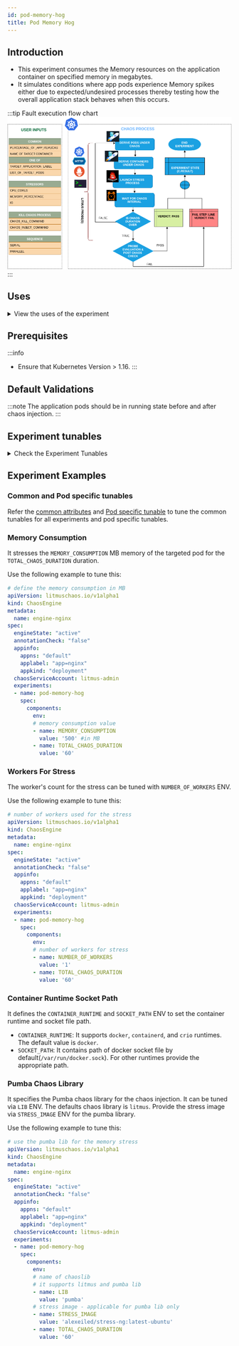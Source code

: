 ```yaml
---
id: pod-memory-hog
title: Pod Memory Hog
---
```


## Introduction
- This experiment consumes the Memory resources on the application container on specified memory in megabytes.
- It simulates conditions where app pods experience Memory spikes either due to expected/undesired processes thereby testing how the overall application stack behaves when this occurs.

:::tip Fault execution flow chart
![Pod Memory Hog](./static/images/pod-stress.png)
:::

## Uses
<details>
<summary>View the uses of the experiment</summary>
<div>
Memory usage within containers is subject to various constraints in Kubernetes. If the limits are specified in their spec, exceeding them can cause termination of the container (due to OOMKill of the primary process, often pid 1) - the restart of the container by kubelet, subject to the policy specified. For containers with no limits placed, the memory usage is uninhibited until such time as the Node level OOM behavior takes over. In this case, containers on the node can be killed based on their oom_score and the QoS class a given pod belongs to (bestEffort ones are first to be targeted). This eval is extended to all pods running on the node - thereby causing a bigger blast radius. 

This experiment launches a stress process within the target container - which can cause either the primary process in the container to be resource constrained in cases where the limits are enforced OR eat up available system memory on the node in cases where the limits are not specified.
</div>
</details>

## Prerequisites
:::info
- Ensure that Kubernetes Version > 1.16.
:::

## Default Validations
:::note
The application pods should be in running state before and after chaos injection.
:::

## Experiment tunables
<details>
    <summary>Check the Experiment Tunables</summary>
    <h2>Optional Fields</h2>
    <table>
      <tr>
        <th> Variables </th>
        <th> Description </th>
        <th> Notes </th>
      </tr>
      <tr>
        <td> MEMORY_CONSUMPTION </td>
        <td>  The amount of memory used of hogging a Kubernetes pod (megabytes)</td>
        <td> Defaults to 500MB </td>
      </tr>
      <tr>
        <td> NUMBER_OF_WORKERS </td>
        <td> The number of workers used to run the stress process  </td>
        <td> Defaults to 1 </td>
      </tr>  
      <tr>
        <td> TOTAL_CHAOS_DURATION </td>
        <td> The time duration for chaos insertion (seconds)  </td>
        <td> Defaults to 60s </td>
      </tr>
      <tr>
        <td> LIB </td>
        <td> The chaos lib used to inject the chaos. Available libs are <code>litmus</code> and <code>pumba</code> </td>
        <td> Defaults to <code>litmus</code> </td>
      </tr>
      <tr>
        <td> LIB_IMAGE </td>
        <td> Image used to run the helper pod.</td>
        <td> Defaults to <code>litmuschaos/go-runner:1.13.8</code> </td>
      </tr>
      <tr>
        <td> STRESS_IMAGE </td>
        <td> Container run on the node at runtime by the pumba lib to inject stressors. Only used in LIB <code>pumba</code></td>
        <td> Default to <code>alexeiled/stress-ng:latest-ubuntu</code> </td>
      </tr>
      <tr>
        <td> TARGET_PODS </td>
        <td> Comma separated list of application pod name subjected to pod memory hog chaos</td>
        <td> If not provided, it will select target pods randomly based on provided appLabels</td>
      </tr>
      <tr>
        <td> TARGET_CONTAINER </td>
        <td> Name of the target container under chaos.</td>
        <td> If not provided, it will select the first container of the target pod</td>
      </tr>   
      <tr>
        <td> CONTAINER_RUNTIME </td>
        <td> container runtime interface for the cluster</td>
        <td> Defaults to docker, supported values: docker, containerd and crio for litmus and only docker for pumba LIB </td>
      </tr>
      <tr>
        <td> SOCKET_PATH </td>
        <td> Path of the containerd/crio/docker socket file </td>
        <td> Defaults to <code>/var/run/docker.sock</code> </td>
      </tr>        
      <tr>
        <td> PODS_AFFECTED_PERC </td>
        <td> The Percentage of total pods to target  </td>
        <td> Defaults to 0 (corresponds to 1 replica), provide numeric value only </td>
      </tr>
      <tr>
        <td> RAMP_TIME </td>
        <td> Period to wait before injection of chaos in sec </td>
        <td> Eg. 30 </td>
      </tr>
      <tr>
        <td> SEQUENCE </td>
        <td> It defines sequence of chaos execution for multiple target pods </td>
        <td> Default value: parallel. Supported: serial, parallel </td>
      </tr>
    </table>
</details>

## Experiment Examples

### Common and Pod specific tunables
Refer the [common attributes](../../common-tunables-for-all-experiments) and [Pod specific tunable](./common-tunables-for-pod-experiments) to tune the common tunables for all experiments and pod specific tunables.

### Memory Consumption

It stresses the `MEMORY_CONSUMPTION` MB memory of the targeted pod for the `TOTAL_CHAOS_DURATION` duration.

Use the following example to tune this:

[embedmd]:# (./static/manifests/pod-memory-hog/memory-consumption.yaml yaml)
```yaml
# define the memory consumption in MB
apiVersion: litmuschaos.io/v1alpha1
kind: ChaosEngine
metadata:
  name: engine-nginx
spec:
  engineState: "active"
  annotationCheck: "false"
  appinfo:
    appns: "default"
    applabel: "app=nginx"
    appkind: "deployment"
  chaosServiceAccount: litmus-admin
  experiments:
  - name: pod-memory-hog
    spec:
      components:
        env:
        # memory consumption value
        - name: MEMORY_CONSUMPTION
          value: '500' #in MB
        - name: TOTAL_CHAOS_DURATION
          value: '60'
```

### Workers For Stress

The worker's count for the stress can be tuned with `NUMBER_OF_WORKERS` ENV. 

Use the following example to tune this:

[embedmd]:# (./static/manifests/pod-memory-hog/workers.yaml yaml)
```yaml
# number of workers used for the stress
apiVersion: litmuschaos.io/v1alpha1
kind: ChaosEngine
metadata:
  name: engine-nginx
spec:
  engineState: "active"
  annotationCheck: "false"
  appinfo:
    appns: "default"
    applabel: "app=nginx"
    appkind: "deployment"
  chaosServiceAccount: litmus-admin
  experiments:
  - name: pod-memory-hog
    spec:
      components:
        env:
        # number of workers for stress
        - name: NUMBER_OF_WORKERS
          value: '1'
        - name: TOTAL_CHAOS_DURATION
          value: '60'
```

### Container Runtime Socket Path

It defines the `CONTAINER_RUNTIME` and `SOCKET_PATH` ENV to set the container runtime and socket file path.

- `CONTAINER_RUNTIME`: It supports `docker`, `containerd`, and `crio` runtimes. The default value is `docker`.
- `SOCKET_PATH`: It contains path of docker socket file by default(`/var/run/docker.sock`). For other runtimes provide the appropriate path.

### Pumba Chaos Library

It specifies the Pumba chaos library for the chaos injection. It can be tuned via `LIB` ENV. The defaults chaos library is `litmus`.
Provide the stress image via `STRESS_IMAGE` ENV for the pumba library.

Use the following example to tune this:

[embedmd]:# (./static/manifests/pod-memory-hog/pumba-lib.yaml yaml)
```yaml
# use the pumba lib for the memory stress
apiVersion: litmuschaos.io/v1alpha1
kind: ChaosEngine
metadata:
  name: engine-nginx
spec:
  engineState: "active"
  annotationCheck: "false"
  appinfo:
    appns: "default"
    applabel: "app=nginx"
    appkind: "deployment"
  chaosServiceAccount: litmus-admin
  experiments:
  - name: pod-memory-hog
    spec:
      components:
        env:
        # name of chaoslib
        # it supports litmus and pumba lib
        - name: LIB
          value: 'pumba'
        # stress image - applicable for pumba lib only
        - name: STRESS_IMAGE
          value: 'alexeiled/stress-ng:latest-ubuntu'
        - name: TOTAL_CHAOS_DURATION
          value: '60'
```
